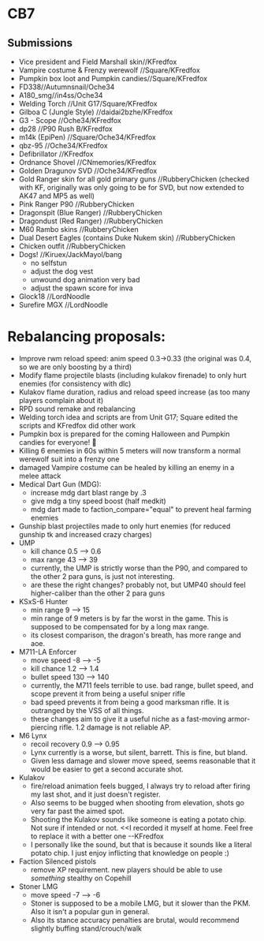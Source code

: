 # CB7
## Submissions
* Vice president and Field Marshall skin//KFredfox
* Vampire costume & Frenzy werewolf //Square/KFredfox
* Pumpkin box loot and Pumpkin candies//Square/KFredfox
* FD338//Autumnsnail/Oche34
* A180_smg//in4ss/Oche34
* Welding Torch //Unit G17/Square/KFredfox
* Gilboa C (Jungle Style) //daidai2bzhe/KFredfox
* G3 - Scope //Oche34/KFredfox
* dp28 //P90 Rush B/KFredfox
* m14k (EpiPen) //Square/Oche34/KFredfox
* qbz-95 //Oche34/KFredfox
* Defibrillator //KFredfox
* Ordnance Shovel //CNmemories/KFredfox
* Golden Dragunov SVD //Oche34/KFredfox
* Gold Ranger skin for all gold primary guns //RubberyChicken (checked with KF, originally was only going to be for SVD, but now extended to AK47 and MP5 as well)
* Pink Ranger P90 //RubberyChicken 
* Dragonspit (Blue Ranger) //RubberyChicken
* Dragondust (Red Ranger) //RubberyChicken
* M60 Rambo skins //RubberyChicken
* Dual Desert Eagles (contains Duke Nukem skin) //RubberyChicken
* Chicken outfit //RubberyChicken
* Dogs! //Kiruex/JackMayol/bang
  - no selfstun
  - adjust the dog vest
  - unwound dog animation very bad
  - adjust the spawn score for inva
* Glock18 //LordNoodle
* Surefire MGX //LordNoodle

# Rebalancing proposals:
* Improve rwm reload speed: anim speed 0.3->0.33 (the original was 0.4, so we are only boosting by a third)
* Modify flame projectile blasts (including kulakov firenade) to only hurt enemies (for consistency with dlc)
* Kulakov flame duration, radius and reload speed increase (as too many players complain about it)
* RPD sound remake and rebalancing
* Welding torch idea and scripts are from Unit G17; Square edited the scripts and KFredfox did other work
* Pumpkin box is prepared for the coming Halloween and Pumpkin candies for everyone! 🎃
* Killing 6 enemies in 60s within 5 meters will now transform a normal werewolf suit into a frenzy one
* damaged Vampire costume can be healed by killing an enemy in a melee attack
* Medical Dart Gun (MDG):
  - increase mdg dart blast range by .3
  - give mdg a tiny speed boost (half medkit)
  - mdg dart made to faction_compare="equal" to prevent heal farming enemies
* Gunship blast projectiles made to only hurt enemies (for reduced gunship tk and increased crazy charges)
* UMP
  - kill chance 0.5 --> 0.6
  - max range 43 --> 39
  - currently, the UMP is strictly worse than the P90, and compared to the other 2 para guns, is just not interesting.
  - are these the right changes? probably not, but UMP40 should feel higher-caliber than the other 2 para guns
* KSxS-6 Hunter
  - min range 9 --> 15
  - min range of 9 meters is by far the worst in the game. This is supposed to be compensated for by a long max range.
  - its closest comparison, the dragon's breath, has more range and aoe.
* M711-LA Enforcer
  - move speed   -8  --> -5
  - kill chance  1.2 --> 1.4
  - bullet speed 130 --> 140
  - currently, the M711 feels terrible to use. bad range, bullet speed, and scope prevent it from being a useful sniper rifle
  - bad speed prevents it from being a good marksman rifle.  It is outranged by the VSS of all things.
  - these changes aim to give it a useful niche as a fast-moving armor-piercing rifle. 1.2 damage is not reliable AP.
* M6 Lynx
  - recoil recovery 0.9 --> 0.95
  - Lynx currently is a worse, but silent, barrett. This is fine, but bland.
  - Given less damage and slower move speed, seems reasonable that it would be easier to get a second accurate shot.
* Kulakov
  - fire/reload animation feels bugged, I always try to reload after firing my last shot, and it just doesn't register.
  - Also seems to be bugged when shooting from elevation, shots go very far past the aimed spot.
  - Shooting the Kulakov sounds like someone is eating a potato chip. Not sure if intended or not. <<I recorded it myself at home. Feel free to replace it with a better one --KFredfox
  - I personally like the sound, but that is because it sounds like a literal potato chip. I just enjoy inflicting that knowledge on people :)
* Faction Silenced pistols 
  - remove XP requirement. new players should be able to use *something* stealthy on Copehill
* Stoner LMG
  - move speed  -7 --> -6
  - Stoner is supposed to be a mobile LMG, but it slower than the PKM.  Also it isn't a popular gun in general.
  - Also its stance accuracy penalties are brutal, would recommend slightly buffing stand/crouch/walk

